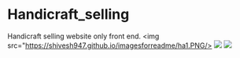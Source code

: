 # Handicraft_selling
Handicraft selling website only front end.
<img src="https://shivesh947.github.io/imagesforreadme/ha1.PNG/>
<img src="https://shivesh947.github.io/imagesforreadme/ha2.PNG"/>
<img src="https://shivesh947.github.io/imagesforreadme/ha3.PNG"/>
